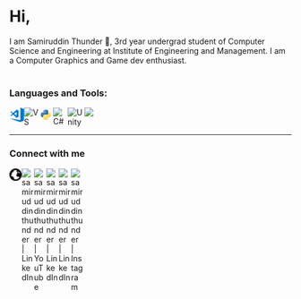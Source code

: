# Hi,
I am Samiruddin Thunder 👋, 3rd year undergrad student of Computer Science and Engineering at Institute of Engineering and Management. I am a Computer Graphics and Game dev enthusiast. 
<br/>
<br/>

### Languages and Tools:

[<img align="left" alt="Visual Studio Code" width="26px" src="https://raw.githubusercontent.com/github/explore/80688e429a7d4ef2fca1e82350fe8e3517d3494d/topics/visual-studio-code/visual-studio-code.png" />][website]
[<img width="26px" align="left" alt="VS" src="https://img.icons8.com/fluent/48/000000/visual-studio-2019.png"/>][website]
[<img align="left" alt="Python" width="26px" src="https://raw.githubusercontent.com/github/explore/80688e429a7d4ef2fca1e82350fe8e3517d3494d/topics/python/python.png" />][website]
[<img width="26px" align="left" alt="C#" src="https://img.icons8.com/color/48/000000/c-sharp-logo.png"/>][website]
[<img align="left" alt="Unity" width="30px" alt="Unity" src="https://icon-library.com/images/unity-icon/unity-icon-1.jpg" />][website]
[<img width="26px" align="left" src="https://img.icons8.com/color/48/000000/c-programming.png"/>][website]


<br/>
<br/>

---

###  Connect with me
[<img align="left" alt="thunder-portfolio.herokuapp.com" width="22px" src="https://raw.githubusercontent.com/iconic/open-iconic/master/svg/globe.svg" />][website]
[<img align="left" alt="samiruddin thunder | LinkedIn" width="22px" src="https://cdn.jsdelivr.net/npm/simple-icons@v3/icons/linkedin.svg" />][linkedin]
[<img align="left" alt="samiruddin thunder | YouTube" width="22px" src="https://cdn.jsdelivr.net/npm/simple-icons@v3/icons/youtube.svg" />][youtube]
[<img align="left" alt="samiruddin thunder | LinkedIn" width="22px" src="https://static.itch.io/images/itchio-textless-black.svg" />][itchio]
[<img align="left" alt="samiruddin thunder | LinkedIn" width="22px" src="https://cdn.jsdelivr.net/npm/simple-icons@v3/icons/facebook.svg" />][facebook]
[<img align="left" alt="samiruddin thunder | Instagram" width="22px" src="https://cdn.jsdelivr.net/npm/simple-icons@v3/icons/instagram.svg" />][instagram]






[website]: https://thunder-portfolio.herokuapp.com/
[youtube]: https://www.youtube.com/channel/UC_qxEvodGYjm8CYcf9qQtOw
[itchio]: https://thundersam.itch.io
[facebook]:https://www.facebook.com/samiruddin.thunder.5
[instagram]: https://www.instagram.com/samthunder2901
[linkedin]: https://in.linkedin.com/in/samiruddin-thunder-bb8852192
